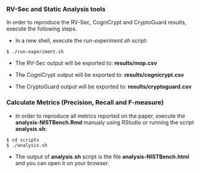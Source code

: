 
### **RV-Sec and Static Analysis tools**

In order to reproduce the RV-Sec, CogniCrypt and CryptoGuard results, execute the following steps.

   * In a new shell, execute the *run-experiment.sh* script:

```{shell}
$ ./run-experiment.sh
```
   * The RV-Sec output will be exported to:  **results/mop.csv**

   * The CogniCrypt output will be exported to:  **results/cognicrypt.csv** 
   
   * The CryptoGuard output will be exported to:  **results/cryptoguard.csv** 



### **Calculate Metrics (Precision, Recall and F-measure)**

   * In order to reproduce all metrics reported on the paper, execute the **analysis-NISTBench.Rmd** manualy using RStudio or running the script **analysis.sh**:

```{shell}
$ cd scripts
$ ./analysis.sh
```
   * The output of **analysis.sh** script is the file **analysis-NISTBench.html** and you can open it on your browser. 
   